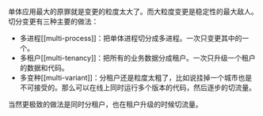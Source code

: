 单体应用最大的原罪就是变更的粒度太大了。而大粒度变更是稳定性的最大敌人。
切分变更有三种主要的做法：

* 多进程[[multi-process]]：把单体进程切分成多进程。一次只变更其中的一个。
* 多租户[[multi-tenancy]]：把所有的业务数据分成租户。一次只升级一个租户的数据和代码。
* 多变种[[multi-variant]]：分租户还是粒度太粗了，比如说挂掉一个城市也是不可接受的。那么可以在线上同时运行多个版本的代码，然后逐步的切流量。

当然更极致的做法是同时分租户，也在租户升级的时候切流量。
